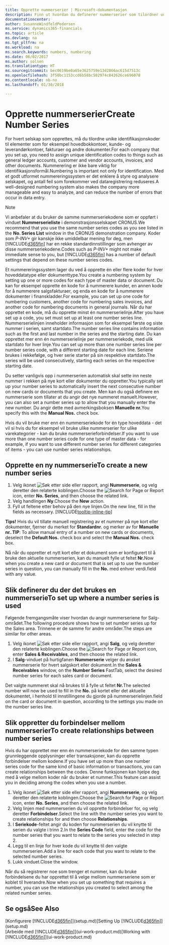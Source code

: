 ```yaml
---
title: Opprette nummerserier | Microsoft-dokumentasjon
description: Finn ut hvordan du definerer nummerserier som tilordner unike ID-koder til konti og dokumenter i Finance and Operations, Business edition.
documentationcenter: 
author: SusanneWindfeldPedersen
ms.service: dynamics365-financials
ms.topic: article
ms.devlang: na
ms.tgt_pltfrm: na
ms.workload: na
ms.search.keywords: numbers, numbering
ms.date: 06/02/2017
ms.author: solsen
ms.translationtype: HT
ms.sourcegitcommit: bec0619be0a65e3625759e13d2866ac615d7513c
ms.openlocfilehash: 3f50bc1153ccd6b58bc502974c042626ce696078
ms.contentlocale: nb-no
ms.lasthandoff: 01/30/2018

---
```

# <a name="create-number-series"></a><span data-ttu-id="977b2-103">Opprette nummerserier</span><span class="sxs-lookup"><span data-stu-id="977b2-103">Create Number Series</span></span>
<span data-ttu-id="977b2-104">For hvert selskap som opprettes, må du tilordne unike identifikasjonskoder til elementer som for eksempel hovedbokkontoer, kunde- og leverandørkontoer, fakturaer og andre dokumenter.</span><span class="sxs-lookup"><span data-stu-id="977b2-104">For each company that you set up, you need to assign unique identification codes to things such as general ledger accounts, customer and vendor accounts, invoices, and other documents.</span></span> <span data-ttu-id="977b2-105">Nummerering er ikke bare viktig for identifikasjonsformål.</span><span class="sxs-lookup"><span data-stu-id="977b2-105">Numbering is important not only for identification.</span></span> <span data-ttu-id="977b2-106">Med et godt utformet nummereringssystem er det enklere å styre og analysere selskapet, og antall feil som forekommer ved dataregistrering reduseres.</span><span class="sxs-lookup"><span data-stu-id="977b2-106">A well-designed numbering system also makes the company more manageable and easy to analyze, and can reduce the number of errors that occur in data entry.</span></span>

> [!NOTE]  
>   <span data-ttu-id="977b2-107">Vi anbefaler at du bruker de samme nummerseriekodene som er oppført i vinduet **Nummerserieliste** i demonstrasjonsselskapet CRONUS.</span><span class="sxs-lookup"><span data-stu-id="977b2-107">We recommend that you use the same number series codes as you see listed in the **No. Series List** window in the CRONUS demonstration company.</span></span> <span data-ttu-id="977b2-108">Koder som *P-INV+* gir kanskje ikke umiddelbar mening for deg, men [!INCLUDE[d365fin](includes/d365fin_md.md)] har en rekke standardinnstillinger som avhenger av disse nummerseriekodene.</span><span class="sxs-lookup"><span data-stu-id="977b2-108">Codes such as *P-INV+* might not make immediate sense to you, but [!INCLUDE[d365fin](includes/d365fin_md.md)] has a number of default settings that depend on these number series codes.</span></span>

<span data-ttu-id="977b2-109">Et nummereringssystem lager du ved å opprette én eller flere koder for hver hoveddatatype eller dokumenttype.</span><span class="sxs-lookup"><span data-stu-id="977b2-109">You create a numbering system by setting up one or more codes for each type of master data or document.</span></span> <span data-ttu-id="977b2-110">Du kan for eksempel opprette én kode for å nummerere kunder, en annen kode for å nummerere salgsfakturaer, og enda en kode for å nummerere dokumenter i finanskladder.</span><span class="sxs-lookup"><span data-stu-id="977b2-110">For example, you can set up one code for numbering customers, another code for numbering sales invoices, and another code for numbering documents in general journals.</span></span> <span data-ttu-id="977b2-111">Når du har opprettet en kode, må du opprette minst én nummerserielinje.</span><span class="sxs-lookup"><span data-stu-id="977b2-111">After you have set up a code, you set must set up at least one number series line.</span></span> <span data-ttu-id="977b2-112">Nummerserielinjen inneholder informasjon som for eksempel første og siste nummer i serien, samt startdato.</span><span class="sxs-lookup"><span data-stu-id="977b2-112">The number series line contains information such as the first and last number in the series and the starting date.</span></span> <span data-ttu-id="977b2-113">Du kan opprettet mer enn én nummerserielinje per nummerseriekode, med ulik startdato for hver linje.</span><span class="sxs-lookup"><span data-stu-id="977b2-113">You can set up more than one number series line per number series code, with a different starting date for each line.</span></span> <span data-ttu-id="977b2-114">Seriene brukes i rekkefølge, og hver serie starter på sin respektive startdato.</span><span class="sxs-lookup"><span data-stu-id="977b2-114">The series will be used consecutively, starting each series on the respective starting date.</span></span>

<span data-ttu-id="977b2-115">Du setter vanligvis opp i nummerserien automatisk skal sette inn neste nummer i rekken på nye kort eller dokumenter du oppretter.</span><span class="sxs-lookup"><span data-stu-id="977b2-115">You typically set up your number series to automatically insert the next consecutive number on new cards or documents that you create.</span></span> <span data-ttu-id="977b2-116">Men kan du også definere en nummerserie som tillater at du angir det nye nummeret manuelt.</span><span class="sxs-lookup"><span data-stu-id="977b2-116">However, you can also set a number series up to allow that you manually enter the new number.</span></span> <span data-ttu-id="977b2-117">Du angir dette med avmerkingsboksen **Manuelle nr.**</span><span class="sxs-lookup"><span data-stu-id="977b2-117">You specify this with the **Manual Nos.** check box.</span></span>

<span data-ttu-id="977b2-118">Hvis du vil bruke mer enn én nummerseriekode for én type hoveddata - det vil si hvis du for eksempel vil bruke ulike nummerserier for ulike varekategorier - kan du bruke nummerserieforbindelser.</span><span class="sxs-lookup"><span data-stu-id="977b2-118">If you want to use more than one number series code for one type of master data - for example, if you want to use different number series for different categories of items - you can use number series relationships.</span></span>

## <a name="to-create-a-new-number-series"></a><span data-ttu-id="977b2-119">Opprette en ny nummerserie</span><span class="sxs-lookup"><span data-stu-id="977b2-119">To create a new number series</span></span>
1. <span data-ttu-id="977b2-120">Velg ikonet ![Søk etter side eller rapport](media/ui-search/search_small.png "Søk etter side eller rapport"), angi **Nummerserie**, og velg deretter den relaterte koblingen.</span><span class="sxs-lookup"><span data-stu-id="977b2-120">Choose the ![Search for Page or Report](media/ui-search/search_small.png "Search for Page or Report icon") icon, enter **No. Series**, and then choose the related link.</span></span>
2. <span data-ttu-id="977b2-121">Velg handlingen **Ny**.</span><span class="sxs-lookup"><span data-stu-id="977b2-121">Choose the **New** action.</span></span>
3. <span data-ttu-id="977b2-122">Fyll ut feltene etter behov på den nye linjen.</span><span class="sxs-lookup"><span data-stu-id="977b2-122">On the new line, fill in the fields as necessary.</span></span> [!INCLUDE[tooltip-inline-tip](includes/tooltip-inline-tip_md.md)]

<span data-ttu-id="977b2-123">**Tips!** Hvis du vil tillate manuell registrering av et nummer på nye kort eller dokumenter, fjerner du merket for **Standardnr.** og merker av for **Manuelle nr.**.</span><span class="sxs-lookup"><span data-stu-id="977b2-123">**TIP**: To allow manual entry of a number on new cards or documents, deselect the **Default Nos.** check box and select the **Manual Nos.** check box.</span></span>

<span data-ttu-id="977b2-124">Nå når du oppretter et nytt kort eller et dokument som er konfigurert til å bruke den aktuelle nummerserien, kan du manuelt fylle ut feltet **Nr.**</span><span class="sxs-lookup"><span data-stu-id="977b2-124">Now when you create a new card or document that is set up to use the number series in question, you can manually fill in the **No.**</span></span> <span data-ttu-id="977b2-125">med enhver verdi.</span><span class="sxs-lookup"><span data-stu-id="977b2-125">field with any value.</span></span>  

## <a name="to-set-up-where-a-number-series-is-used"></a><span data-ttu-id="977b2-126">Slik definerer du der det brukes en nummerserie</span><span class="sxs-lookup"><span data-stu-id="977b2-126">To set up where a number series is used</span></span>
<span data-ttu-id="977b2-127">Følgende fremgangsmåte viser hvordan du angir nummerseriene for Salg-området.</span><span class="sxs-lookup"><span data-stu-id="977b2-127">The following procedure shows how to set number series up for the Sales area.</span></span> <span data-ttu-id="977b2-128">Trinnene er de samme for andre områder.</span><span class="sxs-lookup"><span data-stu-id="977b2-128">The steps are similar for other areas.</span></span>
1. <span data-ttu-id="977b2-129">Velg ikonet ![Søk etter side eller rapport](media/ui-search/search_small.png "Søk etter side eller rapport"), angi **Salg**, og velg deretter den relaterte koblingen.</span><span class="sxs-lookup"><span data-stu-id="977b2-129">Choose the ![Search for Page or Report](media/ui-search/search_small.png "Search for Page or Report icon") icon, enter **Sales & Receivables**, and then choose the related link.</span></span>
2. <span data-ttu-id="977b2-130">I **Salg**-vinduet på hurtigfanen **Nummerserie** velger du ønsket nummerserie for hvert salgskort eller dokument.</span><span class="sxs-lookup"><span data-stu-id="977b2-130">In the **Sales & Receivables** window, on the **Number Series** FastTab, select the desired number series for each sales card or document.</span></span>

<span data-ttu-id="977b2-131">Det valgte nummeret skal nå brukes til å fylle ut feltet **Nr.**</span><span class="sxs-lookup"><span data-stu-id="977b2-131">The selected number will now be used to fill in the **No.**</span></span> <span data-ttu-id="977b2-132">på kortet eller det aktuelle dokumentet, i henhold til innstillingene du gjorde på nummerserielinjen.</span><span class="sxs-lookup"><span data-stu-id="977b2-132">field on the card or document in question, according to the settings you made on the number series line.</span></span>

## <a name="to-create-relationships-between-number-series"></a><span data-ttu-id="977b2-133">Slik oppretter du forbindelser mellom nummerserier</span><span class="sxs-lookup"><span data-stu-id="977b2-133">To create relationships between number series</span></span>
<span data-ttu-id="977b2-134">Hvis du har opprettet mer enn én nummerseriekode for den samme typen grunnleggende opplysninger eller transaksjoner, kan du opprette forbindelser mellom kodene.</span><span class="sxs-lookup"><span data-stu-id="977b2-134">If you have set up more than one number series code for the same kind of basic information or transactions, you can create relationships between the codes.</span></span> <span data-ttu-id="977b2-135">Denne funksjonen kan hjelpe deg med å velge mellom koder når du bruker et nummer.</span><span class="sxs-lookup"><span data-stu-id="977b2-135">This feature can assist you in deciding among the codes when you use a number.</span></span>

1. <span data-ttu-id="977b2-136">Velg ikonet ![Søk etter side eller rapport](media/ui-search/search_small.png "Søk etter side eller rapport"), angi **Nummerserie**, og velg deretter den relaterte koblingen.</span><span class="sxs-lookup"><span data-stu-id="977b2-136">Choose the ![Search for Page or Report](media/ui-search/search_small.png "Search for Page or Report icon") icon, enter **No. Series**, and then choose the related link.</span></span>
2. <span data-ttu-id="977b2-137">Velg linjen med nummerserien du vil opprette forbindelser for, og velg deretter **Forbindelser**.</span><span class="sxs-lookup"><span data-stu-id="977b2-137">Select the line with the number series you want to create relationships for and then choose **Relationships**.</span></span>
3. <span data-ttu-id="977b2-138">I **Seriekode**-feltet angir du koden for nummerserien du vil knytte til serien du valgte i trinn 2.</span><span class="sxs-lookup"><span data-stu-id="977b2-138">In the **Series Code** field, enter the code for the number series that you want to relate to the series you selected in step 2.</span></span>
4. <span data-ttu-id="977b2-139">Legg til en linje for hver kode du vil knytte til den valgte nummerserien.</span><span class="sxs-lookup"><span data-stu-id="977b2-139">Add a line for each code that you want to relate to the selected number series.</span></span>
5. <span data-ttu-id="977b2-140">Lukk vinduet.</span><span class="sxs-lookup"><span data-stu-id="977b2-140">Close the window.</span></span>

<span data-ttu-id="977b2-141">Når du så registrerer noe som trenger et nummer, kan du bruke forbindelsene du har opprettet til å velge mellom nummerseriene som er koblet til hverandre.</span><span class="sxs-lookup"><span data-stu-id="977b2-141">Now when you set up something that requires a number, you can use the relationships you created to select among the related number series.</span></span>

## <a name="see-also"></a><span data-ttu-id="977b2-142">Se også</span><span class="sxs-lookup"><span data-stu-id="977b2-142">See Also</span></span>
<span data-ttu-id="977b2-143">[Konfigurere [!INCLUDE[d365fin](includes/d365fin_md.md)]](setup.md)</span><span class="sxs-lookup"><span data-stu-id="977b2-143">[Setting Up [!INCLUDE[d365fin](includes/d365fin_md.md)]](setup.md)</span></span>  
<span data-ttu-id="977b2-144">[Arbeide med [!INCLUDE[d365fin](includes/d365fin_md.md)]](ui-work-product.md)</span><span class="sxs-lookup"><span data-stu-id="977b2-144">[Working with [!INCLUDE[d365fin](includes/d365fin_md.md)]](ui-work-product.md)</span></span>  

